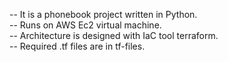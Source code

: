 -- It is a phonebook project written in Python.  
-- Runs on AWS Ec2 virtual machine.  
-- Architecture is designed with IaC tool terraform.  
-- Required .tf files are in tf-files.  
